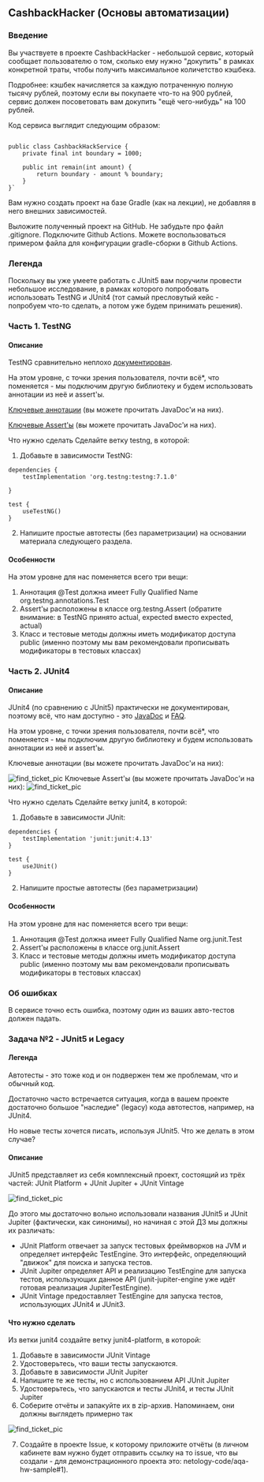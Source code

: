 ## CashbackHacker (Основы автоматизации)
### Введение

Вы участвуете в проекте CashbackHacker - небольшой сервис, который сообщает пользователю о том, сколько ему нужно "докупить" в рамках конкретной траты, чтобы получить максимальное количетство кэшбека.

Подробнее: кэшбек начисляется за каждую потраченную полную тысячу рублей, поэтому если вы покупаете что-то на 900 рублей, сервис должен посоветовать вам докупить "ещё чего-нибудь" на 100 рублей.

Код сервиса выглядит следующим образом:


~~~package ru.netology.service;

public class CashbackHackService {
    private final int boundary = 1000;

    public int remain(int amount) {
        return boundary - amount % boundary;
    }
}`
~~~
Вам нужно создать проект на базе Gradle (как на лекции), не добавляя в него внешних зависимостей.

Выложите полученный проект на GitHub. Не забудьте про файл .gitignore. Подключите Github Actions. Можете воспользоваться примером файла для конфигурации gradle-сборки в Github Actions.

### Легенда
Поскольку вы уже умеете работать с JUnit5 вам поручили провести небольшое исследование, в рамках которого попробовать использовать TestNG и JUnit4 (тот самый пресловутый кейс - попробуем что-то сделать, а потом уже будем принимать решения).

### Часть 1. TestNG

#### Описание

TestNG сравнительно неплохо [документирован](https://testng.org/doc/documentation-main.html).

На этом уровне, с точки зрения пользователя, почти всё*, что поменяется - мы подключим другую библиотеку и будем использовать аннотации из неё и assert'ы.

[Ключевые аннотации](https://testng.org/doc/documentation-main.html#annotations) (вы можете прочитать JavaDoc'и на них).

[Ключевые Assert'ы](https://testng.org/doc/documentation-main.html#success-failure) (вы можете прочитать JavaDoc'и на них).

Что нужно сделать
Сделайте ветку testng, в которой:

1. Добавьте в зависимости TestNG:
~~~
dependencies {
    testImplementation 'org.testng:testng:7.1.0'

}

test {
    useTestNG()
}
~~~
2. Напишите простые автотесты (без параметризации) на основании материала следующего раздела.

#### Особенности

На этом уровне для нас поменяется всего три вещи:

1. Аннотация @Test должна имеет Fully Qualified Name org.testng.annotations.Test
2. Assert'ы расположены в классе org.testng.Assert (обратите внимание: в TestNG принято actual, expected вместо expected, actual)
3. Класс и тестовые методы должны иметь модификатор доступа public (именно поэтому мы вам рекомендовали прописывать модификаторы в тестовых классах)

### Часть 2. JUnit4
#### Описание

JUnit4 (по сравнению с JUnit5) практически не документирован, поэтому всё, что нам доступно - это [JavaDoc](https://junit.org/junit4/javadoc/latest/index.html) и [FAQ](https://junit.org/junit4/faq.html).

На этом уровне, с точки зрения пользователя, почти всё*, что поменяется - мы подключим другую библиотеку и будем использовать аннотации из неё и assert'ы.

Ключевые аннотации (вы можете прочитать JavaDoc'и на них):

![find_ticket_pic](https://github.com/netology-code/aqa-homeworks/blob/master/basics/pic/junit4-annotations.png?raw=true)
Ключевые Assert'ы (вы можете прочитать JavaDoc'и на них):
![find_ticket_pic](https://github.com/netology-code/aqa-homeworks/raw/master/basics/pic/junit4-asserts.png)

Что нужно сделать
Сделайте ветку junit4, в которой:

1. Добавьте в зависимости JUnit:
~~~
dependencies {
    testImplementation 'junit:junit:4.13'
}

test {
    useJUnit()
}
~~~
2. Напишите простые автотесты (без параметризации)

#### Особенности

На этом уровне для нас поменяется всего три вещи:

1. Аннотация @Test должна имеет Fully Qualified Name org.junit.Test
2. Assert'ы расположены в классе org.junit.Assert
3. Класс и тестовые методы должны иметь модификатор доступа public (именно поэтому мы вам рекомендовали прописывать модификаторы в тестовых классах)

### Об ошибках
В сервисе точно есть ошибка, поэтому один из ваших авто-тестов должен падать.


### Задача №2 - JUnit5 и Legacy
#### Легенда
Автотесты - это тоже код и он подвержен тем же проблемам, что и обычный код.

Достаточно часто встречается ситуация, когда в вашем проекте достаточно большое "наследие" (legacy) кода автотестов, например, на JUnit4.

Но новые тесты хочется писать, используя JUnit5. Что же делать в этом случае?

#### Описание
JUnit5 представляет из себя комплексный проект, состоящий из трёх частей: JUnit Platform + JUnit Jupiter + JUnit Vintage

![find_ticket_pic](https://github.com/netology-code/aqa-homeworks/raw/master/basics/pic/architecture.png)

До этого мы достаточно вольно использовали названия JUnit5 и JUnit Jupiter (фактически, как синонимы), но начиная с этой ДЗ мы должны их различать:

* JUnit Platform отвечает за запуск тестовых фреймворков на JVM и определяет интерфейс TestEngine. Это интерфейс, определяющий "движок" для поиска и запуска тестов.
* JUnit Jupiter определяет API и реализацию TestEngine для запуска тестов, использующих данное API (junit-jupiter-engine уже идёт готовая реализация JupiterTestEngine).
* JUnit Vintage предоставляет TestEngine для запуска тестов, использующих JUnit4 и JUnit3.

#### Что нужно сделать

Из ветки junit4 создайте ветку junit4-platform, в которой:

1. Добавьте в зависимости JUnit Vintage
2. Удостоверьтесь, что ваши тесты запускаются.
3. Добавьте в зависимости JUnit Jupiter
4. Напишите те же тесты, но с использованием API JUnit Jupiter
5. Удостоверьтесь, что запускаются и тесты JUnit4, и тесты JUnit Jupiter
6. Соберите отчёты и запакуйте их в zip-архив. Напоминаем, они должны выглядеть примерно так

![find_ticket_pic](https://github.com/netology-code/aqa-homeworks/raw/master/basics/pic/report.png)

7. Создайте в проекте Issue, к которому приложите отчёты (в личном кабинете вам нужно будет отправить ссылку на то issue, что вы создали - для демонстрационного проекта это: netology-code/aqa-hw-sample#1).